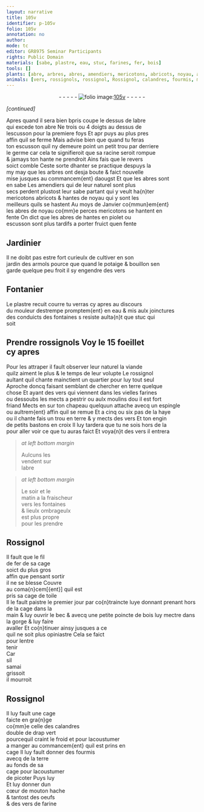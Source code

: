 ```yaml
---
layout: narrative
title: 105v
identifier: p-105v
folio: 105v
annotation: no
author:
mode: tc
editor: GR8975 Seminar Participants
rights: Public Domain
materials: [sabe, plastre, eau, stuc, farines, fer, bois]
tools: []
plants: [abre, arbres, abres, amendiers, mericotons, abricots, noyau, abres de noyau, perces mericotons, armols]
animals: [vers, rossignols, rossignol, Rossignol, calandres, fourmis, mouton, vers de farine]
---
```


<div class="folio" align="center">- - - - - <a href="http://gallica.bnf.fr/ark:/12148/btv1b10500001g/f216.image" target="_blank"><img src="https://cu-mkp.github.io/2017-workshop-edition/assets/photo-icon.png" alt="folio image: " style="display:inline-block; margin-bottom:-3px;"/>105v</a> - - - - - </div>  
 
*[continued]*
  
Apres quand il sera bien <span class="del">b</span>pris coupe le dessus de l<span class="pa">abre</span><br/> qui excede ton <span class="pa">abre</span> <span class="del">Ne</span> trois ou 4 doigts au dessus de<br/> lescusson pour la premiere foys Et <span class="del">apr</span> puys au plus pres<br/> affin quil se ferme Mais advise bien que quand tu feras<br/> ton escusson quil ny demeure point un petit trou par derriere<br/> le germe car cela te signifieroit que sa racine seroit rompue<br/> & jamays ton hante ne prendroit Ains fais que le revers<br/> soict comble Ceste sorte dhanter se practique despuys la<br/> my may que les <span class="pa">arbres</span> ont desja boute & faict nouvelle<br/> mise jusques au commancem{ent} daougst Et que les <span class="pa">abres</span> sont<br/> en sabe Les <span class="pa">amendiers</span> qui de leur naturel sont plus<br/> secs perdent plustost leur <span class="m">sabe</span> partant qui y veult ha{n}ter<br/> <span class="pa">mericotons</span> <span class="pa">abricots</span> & hantes de <span class="pa">noyau</span> qui y sont les<br/> meilleurs quils se hastent Au moys de Janvier co{mmun}em{ent}<br/> les <span class="pa">abres de noyau</span> co{mm}e <span class="pa">perces mericotons</span> se hantent en<br/> fente On dict que les <span class="pa">abres</span> <span class="del">de</span> hantes en piolet ou<br/> escusson sont plus tardifs a porter fruict quen fente
 
 
  

## Jardinier

 
Il ne doibt pas estre fort curieulx de cultiver en son<br/> jardin des <span class="pa">armols</span> pource <span class="add">que</span> quand le potaige & bouillon sen<br/> garde quelque peu froit il sy engendre des <span class="al">vers</span>
 
 
  

## Fontanier

 
Le <span class="m">plastre</span> recuit courre tu verras cy apres au discours<br/> du mouleur destrempe promptem{ent} en <span class="m">eau</span> & mis aulx joinctures<br/> des conduicts des fontaines <span class="del">s</span> resiste aulta{n}t que <span class="m">stuc</span> qui <br/> soit
 
 
  

## Prendre <span class="al">rossignols</span> <span class="add">Voy le 15 foeillet<br/> cy apres</span>

 
Pour les attraper il fault observer leur naturel la viande<br/> quilz aiment le plus & le temps de leur volupte Le <span class="al">rossignol</span><br/> aultant quil chante mainctient un quartier pour luy tout seul<br/> Aproche doncq faisant semblant de chercher en terre quelque<br/> chose Et ayant des <span class="al">vers</span> qui viennent dans les vielles <span class="m">farines</span><br/> ou dessoubs les mects a pestrir ou aulx moulins dou il est fort<br/> friand Mects en sur ton chapeau quelquun attache avecq un espingle<br/> ou aultrem{ent} affin quil se remue Et a cinq ou six pas de la haye<br/> ou il chante fais un trou en terre & y mects des <span class="al">vers</span> Et ton engin<br/> de petits bastons en croix Il luy tardera que tu ne sois hors de la<br/> pour aller voir ce que tu auras faict Et voya{n}t des <span class="al">vers</span> il entrera
 
> *at left bottom margin*
> 
> 
>  Aulcuns les<br/> vendent sur<br/> l<span class="pa">abre</span>
 
> *at left bottom margin*
> 
> 
>  Le soir et le<br/> matin a la fraischeur<br/> vers les fontaines<br/> & lieulx ombrageulx<br/> est plus propre<br/> pour les prendre
 
 
  

## <span class="al">Rossignol</span>

 
Il fault que le fil<br/> de <span class="m">fer</span> de sa cage<br/> soict du plus gros<br/> affin que pensant sortir<br/> il ne se blesse Couvre<br/> au coma{n}cem[{ent}] quil est<br/> pris sa cage de toile<br/> Il le fault paistre le premier jour par co{n}traincte l<span class="del">uy</span>e <span class="del">donnant</span> prenant hors de la cage dans la<br/> main & luy ouvrir le bec & avecq une petite poincte de <span class="m">bois</span> luy mectre dans la gorge & luy faire<br/> avaller Et co{n}tinuer ainsy jusques a ce<br/> quil ne soit plus opiniastre Cela se faict<br/> pour lentre<br/> tenir<br/> Car<br/> sil<br/> samai<br/> grissoit<br/> il mourroit
 
 
  

## <span class="al">Rossignol</span>

 
Il luy fault une cage<br/> faicte en gra{n}ge<br/> co{mm}e celle des <span class="al">calandres</span><br/> double de drap vert<br/> pourcequil craint le froid et pour lacoustumer<br/> a manger au commancem{ent} quil est prins en <br/> cage Il luy fault donner des <span class="al">fourmis</span><br/> avecq de la terre<br/> au fonds de sa<br/> cage pour lacoustumer<br/> de picoter <span class="del">Puys luy</span><br/> Et luy donner dun<br/> cœur de <span class="al">mouton</span> hache<br/> & tantost des oeufs<br/> & des <span class="al">vers de farine</span>
 
